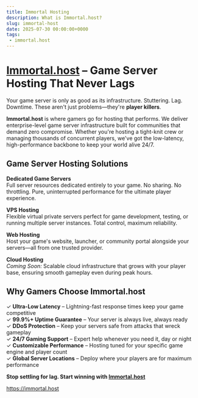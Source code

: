 ```yaml
---
title: Immortal Hosting
description: What is Immortal.host?
slug: immortal-host
date: 2025-07-30 00:00:00+0000
tags:
 - immortal.host
---
```


# [Immortal.host](https://immortal.host) – Game Server Hosting That Never Lags

Your game server is only as good as its infrastructure. Stuttering. Lag. Downtime. These aren't just problems—they're **player killers**.

**Immortal.host** is where gamers go for hosting that performs. We deliver enterprise-level game server infrastructure built for communities that demand zero compromise. Whether you're hosting a tight-knit crew or managing thousands of concurrent players, we've got the low-latency, high-performance backbone to keep your world alive 24/7.

## Game Server Hosting Solutions

**Dedicated Game Servers**  
Full server resources dedicated entirely to your game. No sharing. No throttling. Pure, uninterrupted performance for the ultimate player experience.

**VPS Hosting**  
Flexible virtual private servers perfect for game development, testing, or running multiple server instances. Total control, maximum reliability.

**Web Hosting**  
Host your game's website, launcher, or community portal alongside your servers—all from one trusted provider.

**Cloud Hosting**  
*Coming Soon:* Scalable cloud infrastructure that grows with your player base, ensuring smooth gameplay even during peak hours.

## Why Gamers Choose Immortal.host

✓ **Ultra-Low Latency** – Lightning-fast response times keep your game competitive  
✓ **99.9%+ Uptime Guarantee** – Your server is always live, always ready  
✓ **DDoS Protection** – Keep your servers safe from attacks that wreck gameplay  
✓ **24/7 Gaming Support** – Expert help whenever you need it, day or night  
✓ **Customizable Performance** – Hosting tuned for your specific game engine and player count  
✓ **Global Server Locations** – Deploy where your players are for maximum performance  

**Stop settling for lag. Start winning with [Immortal.host](https://immortal.host)**

https://immortal.host

